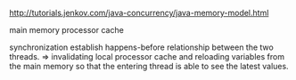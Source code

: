 http://tutorials.jenkov.com/java-concurrency/java-memory-model.html

main memory 
processor cache 

synchronization establish happens-before relationship between the two threads. => invalidating local processor cache and reloading variables from the main memory so that the entering thread is able to see the latest values. 

